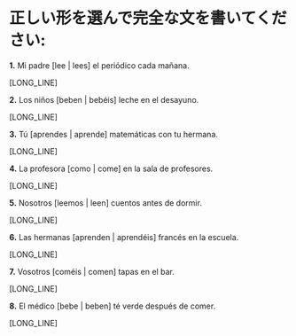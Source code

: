 # 正しい形を選んで完全な文を書いてください:

**1.** Mi padre [lee | lees] el periódico cada mañana.

   [LONG_LINE]

**2.** Los niños [beben | bebéis] leche en el desayuno.

   [LONG_LINE]

**3.** Tú [aprendes | aprende] matemáticas con tu hermana.

   [LONG_LINE]

**4.** La profesora [como | come] en la sala de profesores.

   [LONG_LINE]

**5.** Nosotros [leemos | leen] cuentos antes de dormir.

   [LONG_LINE]

**6.** Las hermanas [aprenden | aprendéis] francés en la escuela.

   [LONG_LINE]

**7.** Vosotros [coméis | comen] tapas en el bar.

   [LONG_LINE]

**8.** El médico [bebe | beben] té verde después de comer.

   [LONG_LINE]